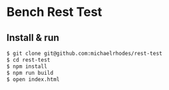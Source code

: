 # Bench Rest Test

## Install & run

```sh
$ git clone git@github.com:michaelrhodes/rest-test
$ cd rest-test
$ npm install
$ npm run build
$ open index.html
```
